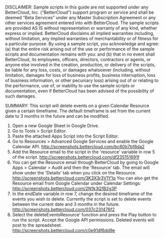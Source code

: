 DISCLAIMER: Sample scripts in this guide are not supported under any BetterCloud, Inc. (“BetterCloud”) support program or service and shall be deemed “Beta Services” under any Master Subscription Agreement or any other services agreement entered into with BetterCloud. The sample scripts are provided AS IS without representation or warranty of any kind, whether express or implied. BetterCloud disclaims all implied warranties including, without limitation, any implied warranties of merchantability or of fitness for a particular purpose. By using a sample script, you acknowledge and agree: (a) that the entire risk arising out of the use or performance of the sample scripts and documentation remains with you: and (b) that in no event shall BetterCloud, its employees, officers, directors, contractors or agents, or anyone else involved in the creation, production, or delivery of the scripts, be liable for any loss, costs, or damages whatsoever (including, without limitation, damages for loss of business profits, business interruption, loss of business information, or other pecuniary loss) arising out of or relating to the performance, use of, or inability to use the sample scripts or documentation, even if BetterCloud has been advised of the possibility of such damages.

SUMMARY: This script will delete events on a given Calendar Resource given a certain timeframe. The default timeframe is set from the current date to 3 months in the future and can be modified.

1) Open a new Google Sheet in Google Drive.
2) Go to Tools > Script Editor.
3) Paste the attached Apps Script into the Script Editor.
4) Go to Resources > Advanced Google Services and enable the Google Calendar API. http://screenshots.bettercloud.com/bc60b7bf8da2
5) Add the Resource email to the script in the 'resource' variable in row 5 of the script. http://screenshots.bettercloud.com/df235151691f
6) You can get the Resource email through BetterCloud by going to Google Apps > Calendar > Audit and then the 'Resource' tab. The email will show under the 'Details' tab when you click on the Resource. http://screenshots.bettercloud.com/3K3X3r3V1Y1q
You can also get the Resource email from Google Calendar under Calendar Settings: http://screenshots.bettercloud.com/2N1k3Q1B2g3P
7) In the endDate variable in row 7, change the desired timeframe of the events you wish to delete. Currently the script is set to delete events between the current date and 3 months in the future. http://screenshots.bettercloud.com/037c231476f2
8) Select the deleteEventsResource' function and press the Play button to run the script. Accept the Google API permissions.
Deleted events will post to the spreadsheet. http://screenshots.bettercloud.com/c0e91df6dd9e
